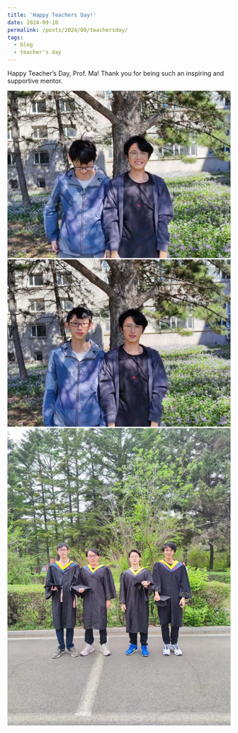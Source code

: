 ```yaml
---
title: 'Happy Teachers Day!'
date: 2024-09-10
permalink: /posts/2024/09/teachersday/
tags:
  - blog
  - teacher's day
---
```


Happy Teacher’s Day, Prof. Ma! Thank you for being such an inspiring and supportive mentor.

![dogbro1](https://github.com/Jeffery22-Sjtu/jeffery22.github.io/blob/master/images/dogbro1.jpg?raw=true)
![dogbro3](https://github.com/Jeffery22-Sjtu/jeffery22.github.io/blob/master/images/dogbro3.jpg?raw=true)
![dogbro2](https://github.com/Jeffery22-Sjtu/jeffery22.github.io/blob/master/images/dogbro2.jpg?raw=true)
